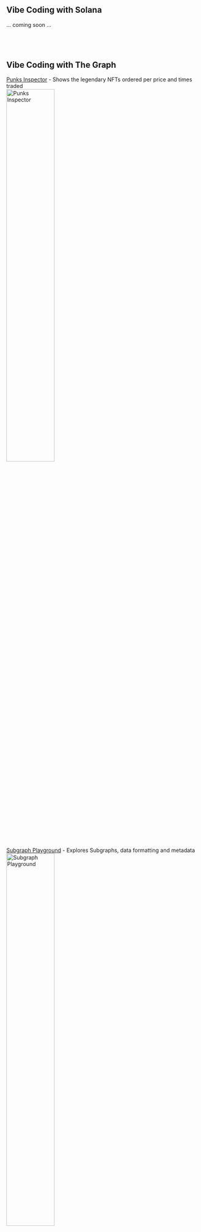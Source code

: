 ## Vibe Coding with Solana<br>

... coming soon ...
## <br>



## Vibe Coding with The Graph<br>

[Punks Inspector](https://github.com/lostconversation/subgraph-punks) - Shows the legendary NFTs ordered per price and times traded<br>
  <img width="50%" alt="Punks Inspector" src="https://github.com/user-attachments/assets/16ac20bc-0494-490b-95b5-e16266a968cb" />
<br><br><br>
[Subgraph Playground](https://github.com/lostconversation/subgraph-playground) - Explores Subgraphs, data formatting and metadata<br>
  <img width="50%" alt="Subgraph Playground" src="https://github.com/user-attachments/assets/c8b5d5a4-2a18-4f33-b156-f4e25c1f77d9" />

## <br>
## <br>
## <br>

[![Lostconversation.com](https://www.lostconversation.com/lost_home/0.jpg "'cmd+click' me")](https://www.lostconversation.com)

I use a wide set of skills and technologies for creating video, images, web, interactive experiences. I create worlds, either with academic-proof content or consciousness-based artworks.

## [LOSTCONVERSATION.COM](https://www.lostconversation.com) is my portfolio as Art Director / Motion Designer <br>

* Creative & Art Direction
* Branding
* Modular Design Systems
* Motion Graphics
* Information Design
* UI / UX
* Web Design / Creative Coding
* Interactive Experiences
* NFTs
* Metaverse-ready 2d/3d Assets
* Diamond Hands <br> <br>


## <br>Motion + information design: 
<br>


https://user-images.githubusercontent.com/24303748/221369641-efdb5972-be0e-44da-a71b-f2904b618a55.mp4 

[![](https://img.shields.io/badge/-After_Effects-informational?style=flat&logo=none&logoColor=black&color=ff94f6)](#)

A visual dashboard comes to life with animation. Patterns and highlights are revealed thanks to motion graphics.

<br/>

[![Lostconversation.com](https://www.lostconversation.com/lost_home/info.jpg "UI design")](#)

[![](https://img.shields.io/badge/-Illustrator-informational?style=flat&logo=none&logoColor=black&color=fff994)](#)

Collection of UI design screens and information design charts.





## <br>Interactive projects: 
<br>


### 10. // Interactive Landscape
[![Landscape](https://www.lostconversation.com/lost_home/landscape.jpg)](https://www.lostconversation.com/interactive "'cmd+click' me")

[![](https://img.shields.io/badge/-Javascript-informational?style=flat&logo=javascript&logoColor=black&color=fcffb1)](#)
[![](https://img.shields.io/badge/-Three.js-informational?style=flat&logo=three.js&logoColor=black&color=acf499)](#)

WebGL canvas:
a 3d landscape with some interactive features like drawing in 3d space, camera movements and post-processing glitch.
Coded in Three.js, HTML5 and CSS. [Check it live](https://www.lostconversation.com/interactive)

<br/>

### 09. // Mandala
[![Mandala](https://www.lostconversation.com/wp-content/uploads/2018/12/Mandala_web_3.png)](https://www.lostconversation.com/mandala "'cmd+click' me")

[![](https://img.shields.io/badge/-Javascript-informational?style=flat&logo=javascript&logoColor=black&color=fcffb1)](#)
[![](https://img.shields.io/badge/-Three.js-informational?style=flat&logo=three.js&logoColor=black&color=acf499)](#)

An interactive music maker, built in three.js.
The user has the power to create melodies and enhanced looping visuals, just by mouse movements and clicks.
Deeply hidden in our brain, at the tiniest scale, our third eye resonates with the higher dimensions of existence.
It’s our gateway to the Cosmos.
Music and repetition enables us to focus on this state of being, and the MANDALA of our mind is drawn: in looping, endless and ever-changing shapes.
Connecting mathematics, social sciences and consciousness studies, this game lets you meditate and resonate with the eye of your mind! [Check it live](https://www.lostconversation.com/mandala)

<br/>

### 08. // Mosaico Stellare
[![Mosaico](https://www.lostconversation.com/wp-content/uploads/2018/01/Cassini_Cover.jpg)](https://worthknowing.org/mosaico "'cmd+click' me")

[![](https://img.shields.io/badge/-Javascript-informational?style=flat&logo=javascript&logoColor=black&color=fcffb1)](#)
[![](https://img.shields.io/badge/-Three.js-informational?style=flat&logo=three.js&logoColor=black&color=acf499)](#)

fetching images from the Cassini NASA archive and displaying a spacey interactive environment. Images are clustered and infobox panels are being developed now.
It also features a colorful stop-motion like animation. [Check it live](https://worthknowing.org/mosaico)

<br/>

### 07. // Finding Knowing Delight
[![Finding Knowing Delight](https://www.lostconversation.com/wp-content/uploads/2018/01/sarco.jpg)](https://lostconversation.com/web/sarco "'cmd+click' me")

[![](https://img.shields.io/badge/-Javascript-informational?style=flat&logo=javascript&logoColor=black&color=fcffb1)](#)
[![](https://img.shields.io/badge/-Three.js-informational?style=flat&logo=three.js&logoColor=black&color=acf499)](#)

Sarc:o new music album has a strong concept, and the process of discovery is the basis of this piece.
The full project consists of: album cover, animated trailer, and interactive website. [Check it live](https://lostconversation.com/web/sarco)

<br/>

### 06. // Graphic Man
[![Graphic Man](https://www.lostconversation.com/wp-content/uploads/2018/12/Builder_Frame_01.jpg)](https://lostconversation.com/web/graphicman "'cmd+click' me")

[![](https://img.shields.io/badge/-Javascript-informational?style=flat&logo=javascript&logoColor=black&color=fcffb1)](#)
[![](https://img.shields.io/badge/-Three.js-informational?style=flat&logo=three.js&logoColor=black&color=acf499)](#)

A prototype of a custom 3d builder in real-time for browser.
Graphic Man shows a 3d human model literally reduced to the bones, and a simple interface to isolate body parts.
This builder can be applied to any 3d model. [Check it live](https://lostconversation.com/web/graphicman)

<br/>


### 05. // Unfolding the planet
[![Hi Knowledge](https://www.lostconversation.com/wp-content/uploads/2015/10/Unfolding_17.jpg)](https://unfoldingtheplanet.tumblr.com/ "'cmd+click' me")

[![](https://img.shields.io/badge/-Javascript-informational?style=flat&logo=javascript&logoColor=black&color=fcffb1)](#)
[![](https://img.shields.io/badge/-After_Effects-informational?style=flat&logo=none&logoColor=black&color=ff94f6)](#)
[![](https://img.shields.io/badge/-Cinema_4d-informational?style=flat&logo=none&logoColor=black&color=938cc7)](#)

A new look at the World, Cartography and Map Projections.
<br>[- Tumblr blog](https://unfoldingtheplanet.tumblr.com)
<br>[- Interactive Globe](https://www.lostconversation.com/web/world/)

<br/>

### 04. // Hi Knowledge
[![Hi Knowledge](https://www.lostconversation.com/wp-content/uploads/2017/11/Hi-k_B.jpg)](https://hi-knowledge.org/invasion-biology "'cmd+click' me")

[![](https://img.shields.io/badge/-Javascript-informational?style=flat&logo=javascript&logoColor=black&color=fcffb1)](#)
[![](https://img.shields.io/badge/-D3.js-informational?style=flat&logo=d3.js&logoColor=black&color=95ffe2)](#)

Hi-Knowledge is a web portal dedicated to scientific data visualisation.
The idea is to offer an interactive navigation between several “nodes” of information, visualizing hierarchies and data in an engaging and interactive way. [Check it live](https://hi-knowledge.org/invasion-biology)

Other visualizations [here](https://hi-knowledge.org/#visualisation-tools)


<br/>

### 03. // New Berliners Names
[![New Berliners](https://www.lostconversation.com/wp-content/uploads/2018/01/berliners.jpg)](#)

[![](https://img.shields.io/badge/-Javascript-informational?style=flat&logo=javascript&logoColor=black&color=fcffb1)](#)
[![](https://img.shields.io/badge/-D3.js-informational?style=flat&logo=d3.js&logoColor=black&color=95ffe2)](#)

A map of all the names given to newborn berliners in the years 2012-2016, divided by district (beta project).

Idea and Development: Marco Bagni + Max Zimmermann

<br/>

### 02. // WebGL interactive canvas
[![Lostconversation.com](https://www.lostconversation.com/wp-content/uploads/2019/01/Cables_Web2d.jpg)](https://www.lostconversation.com/web/shaders "'cmd+click' me")

[![](https://img.shields.io/badge/-Javascript-informational?style=flat&logo=javascript&logoColor=black&color=fcffb1)](#)
[![](https://img.shields.io/badge/-Cables.gl-informational?style=flat&logo=cables&logoColor=black&color=ffce95)](#)

This is a collection of 2d prototypes that respond to mouse interactions, built with code and a modular javascript-node-based software called Cables made in Berlin by Undev. [Check it live](https://www.lostconversation.com/web/shaders/)

<br/>

### 01. // Lostconversation.com 3d interactive logo

[![Lostconversation.com](https://www.lostconversation.com/wp-content/uploads/2018/01/lost_logo.jpg)](https://www.lostconversation.com/web/lost "'cmd+click' me")

[![](https://img.shields.io/badge/-Javascript-informational?style=flat&logo=javascript&logoColor=black&color=fcffb1)](#)
[![](https://img.shields.io/badge/-Three.js-informational?style=flat&logo=three.js&logoColor=black&color=acf499)](#)

Moving from motion to interactive, experiment. [Check it live](https://www.lostconversation.com/web/lost/)

<br/>
